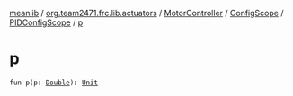 [meanlib](../../../../index.md) / [org.team2471.frc.lib.actuators](../../../index.md) / [MotorController](../../index.md) / [ConfigScope](../index.md) / [PIDConfigScope](index.md) / [p](./p.md)

# p

`fun p(p: `[`Double`](https://kotlinlang.org/api/latest/jvm/stdlib/kotlin/-double/index.html)`): `[`Unit`](https://kotlinlang.org/api/latest/jvm/stdlib/kotlin/-unit/index.html)